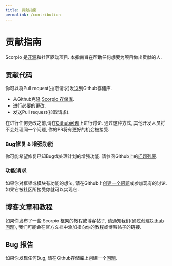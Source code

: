 ```yaml
---
title: 贡献指南
permalink: /contribution
---
```

# 贡献指南

Scorpio 是[开源](https://github.com/project-scorpio/Scorpio)和社区驱动项目. 本指南旨在帮助任何想要为项目做出贡献的人.

## 贡献代码

你可以将Pull request(拉取请求)发送到Github存储库.

+ 从Github克隆 [Scorpio 存储库](https://github.com/project-scorpio/Scorpio).
+ 进行必要的更改.
+ 发送Pull request(拉取请求).

在进行任何更改之前,请在[Github问题](https://github.com/project-scorpio/Scorpio/issues)上进行讨论. 通过这种方式, 其他开发人员将不会处理同一个问题, 你的PR将有更好的机会被接受.

### Bug修复 & 增强功能

你可能希望修复已知Bug或处理计划的增强功能. 请参阅Github上的[问题列表](https://github.com/project-scorpio/Scorpio/issues).

### 功能请求

如果你对框架或模块有功能的想法, 请在Github上[创建一个问题](https://github.com/project-scorpio/Scorpio/issues/new)或参加现有的讨论. 如果它被社区所接受你就可以实现它.

<!-- ## 文档翻译

你可能希望将完整的文档(包括本文)翻译成你的母语. 请按照下列步骤操作:

+ 从Github克隆 Scorpio 存储库.
+ 要添加新语言,请在docs文件夹中创建一个新文件夹. 文件夹名称可以是" en","es","fr","tr"等(参见所有文化代码).
+ 获取"en"文件夹作为文件名和文件夹结构的参考. 如果要翻译相同的文档, 请保持相同的命名.
+ 翻译任何文档后发送拉取请求(PR). 请翻译文件后及时发送PR. 不要等到完成所有文件的翻译.

在 Scorpio 文档网站上新添加语言之前,需要翻译一些基本文档:

+ 入门文档
+ 教程

完成了这些基本的翻译后,将添加一种新的语言 -->

<!-- 资源本地化
 Scorpio 框架具有灵活的本地化系统. 你可以为自己的应用程序创建本地化用户界面.

除此之外,框架和预构建模块已经本地化了文本.请参阅Volo. Scorpio .UI包的本地化文本.你可以在相同文件夹中创建一个新文件进行翻译.

从Github克隆 Scorpio 存储库.
为本地化文本(json)文件(en.json文件同目录下)创建目标语言的新文件.
复制en.json文件中的所有文本.
翻译文本.
在Github上发送拉取请求(Pull request).
 Scorpio 是一个模块化框架. 所以有很多本地化文本资源, 每个模块都有一个. 要查找所有.json文件,可以在克隆存储库后搜索"en.json". 你还可以检查此列表以获取本地化文本文件列表.
 -->

## 博客文章和教程

如果你发布了一些 Scorpio 框架的教程或博客帖子, 请通知我们(通过创建[Github问题](https://github.com/project-scorpio/Scorpio/issues)), 我们可能会在官方文档中添加指向你的教程或博客帖子的链接.

## Bug 报告

如果你发现任何Bug, 请在Github存储库上创建一个[问题](https://github.com/project-scorpio/Scorpio/issues/new).